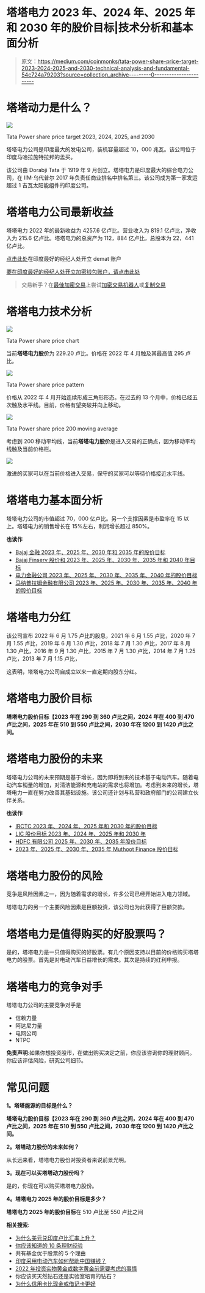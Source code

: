 # 塔塔电力 2023 年、2024 年、2025 年和 2030 年的股价目标|技术分析和基本面分析

> 原文：<https://medium.com/coinmonks/tata-power-share-price-target-2023-2024-2025-and-2030-technical-analysis-and-fundamental-54c724a79203?source=collection_archive---------0----------------------->

# 塔塔动力是什么？

![](img/ad80aec74c91bbe70341675e6fdce2b0.png)

Tata Power share price target 2023, 2024, 2025, and 2030

塔塔电力公司是印度最大的发电公司，装机容量超过 10，000 兆瓦。该公司位于印度马哈拉施特拉邦的孟买。

该公司由 Dorabji Tata 于 1919 年 9 月创立。塔塔电力是印度最大的综合电力公司，在 IIM·乌代普尔 2017 年负责任商业排名中排名第三。该公司成为第一家发运超过 1 吉瓦太阳能组件的印度公司。

# 塔塔电力公司最新收益

塔塔电力 2022 年的最新收益为 4257.6 亿卢比。营业收入为 819.1 亿卢比，净收入为 215.6 亿卢比。塔塔电力的总资产为 112，884 亿卢比，总股本为 22，441 亿卢比。

[点击此处](https://link.upstox.com/DQT7YCUH7irWFzFM6)在印度最好的经纪人处开立 demat 账户

[要在印度最好的经纪人处开立加密钱包账户，请点击此处](https://wazirx.com/invite/jkwe73z9)

> 交易新手？在[最佳加密交易](/coinmonks/crypto-exchange-dd2f9d6f3769)上尝试[加密交易机器人](/coinmonks/crypto-trading-bot-c2ffce8acb2a)或[复制交易](/coinmonks/top-10-crypto-copy-trading-platforms-for-beginners-d0c37c7d698c)

# 塔塔电力技术分析

![](img/b277d907b3a718e2e51ad1b8995fe693.png)

Tata Power share price chart

当前**塔塔电力股价**为 229.20 卢比。价格在 2022 年 4 月触及其最高值 295 卢比。

![](img/f50dfa726a1f8bba1b30abcbca2f8bae.png)

Tata Power share price pattern

价格从 2022 年 4 月开始连续形成三角形形态。在过去的 13 个月中，价格已经五次触及水平线。目前，价格有望突破并向上移动。

![](img/1d57f9b094b8e97ef180b4f31dd74cf0.png)

Tata Power share price 200 moving average

考虑到 200 移动平均线，当前**塔塔电力股价**是进入交易的正确点，因为移动平均线触及当前价格栏。

![](img/b060067ebedf0d5fba63ac17416529f2.png)

激进的买家可以在当前价格进入交易，保守的买家可以等待价格接近水平线。

# 塔塔电力基本面分析

塔塔电力公司的市值超过 70，000 亿卢比。另一个支撑因素是市盈率在 15 以上。塔塔电力的销售增长在 15%左右，利润增长超过 850%。

**也读作**

*   [Bajaj 金融 2023 年、2025 年、2030 年和 2035 年的股价目标](https://updatedgeek.com/bajaj-finance-share-price-and-target/)
*   [Bajaj Finserv 股价和 2023 年、2025 年、2030 年、2035 年和 2040 年目标](https://updatedgeek.com/bajaj-finserv-share-price-and-target/)
*   [电力金融公司 2023 年、2025 年、2030 年、2035 年、2040 年的股价目标](https://updatedgeek.com/power-finance-corporation-share-price-target/)
*   [马纳普拉姆金融有限公司 2023 年、2025 年、2030 年、2035 年、2040 年的股价目标](https://updatedgeek.com/manappuram-finance-limited-share-price-target/)

# 塔塔电力分红

该公司宣布 2022 年 6 月 1.75 卢比的股息，2021 年 6 月 1.55 卢比，2020 年 7 月 1.55 卢比，2019 年 6 月 1.30 卢比，2018 年 7 月 1.30 卢比，2017 年 8 月 1.30 卢比，2016 年 9 月 1.30 卢比，2015 年 7 月 1.30 卢比，2014 年 7 月 1.25 卢比，2013 年 7 月 1.15 卢比，

这表明，塔塔电力公司自成立以来一直定期向股东分红。

# 塔塔电力股价目标

**塔塔电力股价目标【2023 年在 290 到 360 卢比之间，2024 年在 400 到 470 卢比之间，2025 年在 510 到 550 卢比之间，2030 年在 1200 到 1420 卢比之间。**

# 塔塔电力股份的未来

塔塔电力公司的未来预期是基于增长，因为即将到来的技术基于电动汽车。随着电动汽车销量的增加，对清洁能源和充电站的需求也将增加。考虑到未来的增长，塔塔电力一直在努力改善其基础设施。该公司还计划与私营和政府部门的公司建立伙伴关系。

**也读作**

*   [IRCTC 2023 年、2024 年、2025 年和 2030 年的股价目标](https://updatedgeek.com/irctc-share-price-target/)
*   [LIC 股价目标 2023 年、2024 年、2025 年和 2030 年](https://updatedgeek.com/lic-share-price-target/)
*   [HDFC 有限公司 2025 年、2030 年、2035 年股价目标](https://updatedgeek.com/hdfc-ltd-share-price-target/)
*   [2023 年、2025 年、2030 年、2035 年 Muthoot Finance 股价目标](https://updatedgeek.com/muthoot-finance-share-price-target/)

# 塔塔电力股份的风险

竞争是风险因素之一，因为随着需求的增长，许多公司已经开始进入电力领域。

塔塔电力的另一个主要风险因素是巨额投资，该公司也为此获得了巨额贷款。

# 塔塔电力是值得购买的好股票吗？

是的，塔塔电力是一只值得购买的好股票。有几个原因支持以目前的价格购买塔塔电力的股票。首先是对电动汽车日益增长的需求。其次是持续的红利申报。

# 塔塔电力的竞争对手

塔塔电力公司的主要竞争对手是

*   信赖力量
*   阿达尼力量
*   电网公司
*   NTPC

**免责声明**:如果你想投资股市，在做出购买决定之前，你应该咨询你的理财顾问。你应该评估风险，研究公司细节。

# 常见问题

**1。塔塔能源的目标是什么？**

**塔塔电力股价目标【2023 年在 290 到 360 卢比之间，2024 年在 400 到 470 卢比之间，2025 年在 510 到 550 卢比之间，2030 年在 1200 到 1420 卢比之间。**

**2。塔塔动力股份的未来如何？**

从长远来看，塔塔电力股份对投资者来说前景光明。

**3。现在可以买塔塔动力股份吗？**

是的，你现在可以购买塔塔电力股份。

**4。塔塔电力 2025 年的股价目标是多少？**

**塔塔电力 2025 年的股价目标**在 510 卢比至 550 卢比之间

**相关搜索**:

*   [为什么美元兑印度卢比汇率上升？](https://updatedgeek.com/why-dollar-rate-is-increasing/)
*   [你应该知道的 10 条理财经验](https://updatedgeek.com/10-money-lessons/)
*   共有基金优于股票的 5 个理由
*   [印度采用电动汽车如何帮助中国赚钱？](https://updatedgeek.com/india-electric-vehicle-adoption-helping-china/)
*   [2022 年投资实物黄金或数字黄金前需要考虑的事情](https://updatedgeek.com/things-to-consider-before-investing-in-physical-gold-or-digital-gold-in-2022/)
*   你应该买天然钻石还是实验室培育的钻石？
*   [为什么信用卡比现金或借记卡更好](https://updatedgeek.com/why-credit-cards-better-than-cash-or-debit-cards/)